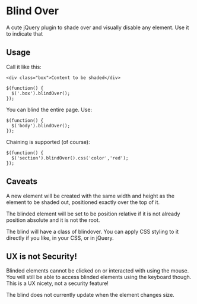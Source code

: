 Blind Over
==========

A cute jQuery plugin to shade over and visually disable any element. Use it to indicate that

## Usage

Call it like this:

    <div class="box">Content to be shaded</div>

    $(function() {
      $('.box').blindOver();
    });

You can blind the entire page. Use:

    $(function() {
      $('body').blindOver();
    });

Chaining is supported (of course):

    $(function() {
      $('section').blindOver().css('color','red');
    });

## Caveats

A new element will be created with the same width and height as the element to be shaded out, positioned exactly over the top of it.

The blinded element will be set to be position relative if it is not already position absolute and it is not the root.

The blind will have a class of blindover. You can apply CSS styling to it directly if you like, in your CSS, or in jQuery.

## UX is not Security!

Blinded elements cannot be clicked on or interacted with using the mouse. You will still be able to access blinded elements using the keyboard though. This is a UX nicety, not a security feature!

The blind does not currently update when the element changes size.